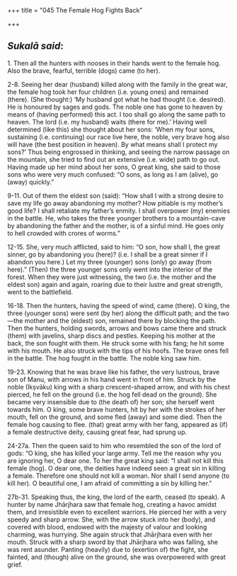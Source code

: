 +++
title = "045  The Female Hog Fights Back"

+++
 

## *Sukalā said*:

1\. Then all the hunters with nooses in their hands went to the female hog. Also the brave, fearful, terrible (dogs) came (to her).

2-8. Seeing her dear (husband) killed along with the family in the great war, the female hog took her four children (i.e. young ones) and remained (there). (She thought:) ‘My husband got what he had thought (i.e. desired). He is honoured by sages and gods. The noble one has gone to heaven by means of (having performed) this act. I too shall go along the same path to heaven. The lord (i.e. my husband) waits (there for me).’ Having well determined (like this) she thought about her sons: ‘When my four sons, sustaining (i.e. continuing) our race live here, the noble, very brave hog also will have (the best position in heaven). By what means shall I protect my sons?’ Thus being engrossed in thinking, and seeing the narrow passage on the mountain, she tried to find out an extensive (i.e. wide) path to go out. Having made up her mind about her sons, O great king, she said to those sons who were very much confused: “O sons, as long as I am (alive), go (away) quickly.”

9-11. Out of them the eldest son (said): “How shall I with a strong desire to save my life go away abandoning my mother? How pitiable is my mother’s good life? I shall retaliate my father’s enmity. I shall overpower (my) enemies in the battle. He, who takes the three younger brothers to a mountain-cave by abandoning the father and the mother, is of a sinful mind. He goes only to hell crowded with crores of worms.”

12-15. She, very much afflicted, said to him: “O son, how shall I, the great sinner, go by abandoning you (here)? (i.e. I shall be a great sinner if I abandon you here.) Let my three (younger) sons (only) go away (from here).” (Then) the three younger sons only went into the interior of the forest. When they were just witnessing, the two (i.e. the mother and the eldest son) again and again, roaring due to their lustre and great strength, went to the battlefield.

16-18. Then the hunters, having the speed of wind, came (there). O king, the three (younger sons) were sent (by her) along the difficult path; and the two—the mother and the (eldest) son, remained there by blocking the path. Then the hunters, holding swords, arrows and bows came there and struck (them) with javelins, sharp discs and pestles. Keeping his mother at the back, the son fought with them. He struck some with his fang; he hit some with his mouth. He also struck with the tips of his hoofs. The brave ones fell in the battle. The hog fought in the battle. The noble king saw him.

19-23. Knowing that he was brave like his father, the very lustrous, brave son of Manu, with arrows in his hand went in front of him. Struck by the noble (Ikṣvāku) king with a sharp crescent-shaped arrow, and with his chest pierced, he fell on the ground (i.e. the hog fell dead on the ground). She became very insensible due to (the death of) her son; she herself went towards him. O king, some brave hunters, hit by her with the strokes of her mouth, fell on the ground, and some fled (away) and some died. Then the female hog causing to flee. (that) great army with her fang, appeared as (if) a female destructive deity, causing great fear, had sprung up.

24-27a. Then the queen said to him who resembled the son of the lord of gods: “O king, she has killed your large army. Tell me the reason why you are ignoring her, O dear one. To her the great king said: “I shall not kill this female (hog). O dear one, the deities have indeed seen a great sin in killing a female. Therefore one should not kill a woman. Nor shall I send anyone (to kill her). O beautiful one, I am afraid of committing a sin by killing her.”

27b-31. Speaking thus, the king, the lord of the earth, ceased (to speak). A hunter by name Jhārjhara saw that female hog, creating a havoc amidst them, and irresistible even to excellent warriors. He pierced her with a very speedy and sharp arrow. She, with the arrow stuck into her (body), and covered with blood, endowed with the majesty of valour and looking charming, was hurrying. She again struck that Jhārjhara even with her mouth. Struck with a sharp sword by that Jhārjhara who was falling, she was rent asunder. Panting (heavily) due to (exertion of) the fight, she fainted, and (though) alive on the ground, she was overpowered with great grief.


